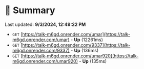 # 📖 Summary
Last updated: **9/3/2024, 12:49:22 PM**

- `GET` [https://talk-m6gd.onrender.com/umar](https://talk-m6gd.onrender.com/umar) - **Up** (12261ms)
- `GET` [https://talk-m6gd.onrender.com/9337](https://talk-m6gd.onrender.com/9337) - **Up** (136ms)
- `GET` [https://talk-m6gd.onrender.com/umar920](https://talk-m6gd.onrender.com/umar920) - **Up** (135ms)
